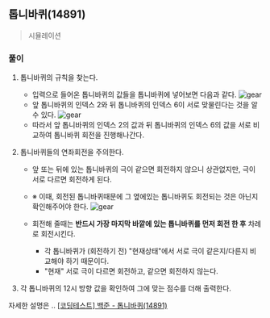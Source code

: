 ## 톱니바퀴(14891)
> 시뮬레이션

### 풀이
1. 톱니바퀴의 규칙을 찾는다. 
   - 입력으로 들어온 톱니바퀴의 값들을 톱니바퀴에 넣어보면 다음과 같다. 
   ![gear](https://blogfiles.pstatic.net/MjAyMDEwMjdfMjUx/MDAxNjAzNzg0Njk2NTE2.cnWUCM3GjmrI1sYCs30z-v9O3BHF_gRNszdmi76yYoEg.UhxtSpNwuwdOZ9ea7e4Jf69PkxlIQ4nqoPa2HtImYHEg.PNG.diddnjs02/image.png)
   - 앞 톱니바퀴의 인덱스 2와 뒤 톱니바퀴의 인덱스 6이 서로 맞물린다는 것을 알 수 있다. 
    ![gear](https://postfiles.pstatic.net/MjAyMDEwMjdfMjk4/MDAxNjAzNzg0NzMyMzU2.QDQMahg7klNsJbArUBmAsDj1KW_lZ6Ke0nY64fYJmXAg.8Jyw0H3P6I_DZOePk9U0uxwbVHNrMCa47TsqYjoovhIg.PNG.diddnjs02/image.png?type=w773)
    - 따라서 앞 톱니바퀴의 인덱스 2의 값과 뒤 톱니바퀴의 인덱스 6의 값을 서로 비교하여 톱니바퀴 회전을 진행해나간다. 

2. 톱니바퀴들의 연좌회전을 주의한다. 
   - 앞 또는 뒤에 있는 톱니바퀴의 극이 같으면 회전하지 않으니 상관없지만, 극이 서로 다르면 회전하게 된다. 
   - ※ 이때, 회전된 톱니바퀴때문에 그 옆에있는 톱니바퀴도 회전되는 것은 아닌지 확인해주어야 한다. 
   ![gear](https://postfiles.pstatic.net/MjAyMDEwMjdfOTEg/MDAxNjAzNzg1MjI4Mjkw.IohqFGLrC9CJ7rDci0fAPd2Zrch262ixHam20FM9Y3Eg.cGFMJRfu8caTeLo800G-gM9_O0BgFdzfbk2hlzX2Ircg.PNG.diddnjs02/image.png?type=w773)

   - 회전해 줄때는 **반드시 가장 마지막 바깥에 있는 톱니바퀴를 먼저 회전 한 후** 차례로 회전시킨다. 
     - 각 톱니바퀴가 (회전하기 전) "현재상태"에서 서로 극이 같은지/다른지 비교해야 하기 때문이다. 
     - "현재" 서로 극이 다르면 회전하고, 같으면 회전하지 않는다. 

3. 각 톱니바퀴의 12시 방향 값을 확인하여 그에 맞는 점수를 더해 출력한다. 
   
자세한 설명은 .. [[코딩테스트] 백준 - 톱니바퀴(14891)](https://blog.naver.com/diddnjs02/222128121206)

   